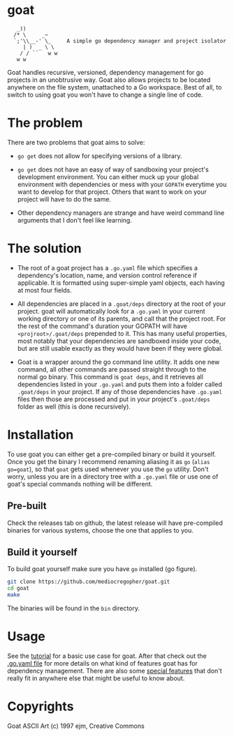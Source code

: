 # goat

       _))
      /* \     _~
      `;'\\__-' \_     A simple go dependency manager and project isolator
         | )  _ \ \
        / / ``   w w
       w w

Goat handles recursive, versioned, dependency management for go projects in an
unobtrusive way. Goat also allows projects to be located anywhere on the file
system, unattached to a Go workspace. Best of all, to switch to using goat you
won't have to change a single line of code.

# The problem

There are two problems that goat aims to solve:

* `go get` does not allow for specifying versions of a library.

* `go get` does not have an easy of way of sandboxing your project's development
  environment. You can either muck up your global environment with dependencies
  or mess with your `GOPATH` everytime you want to develop for that project.
  Others that want to work on your project will have to do the same.

* Other dependency managers are strange and have weird command line arguments
  that I don't feel like learning.

# The solution

* The root of a goat project has a `.go.yaml` file which specifies a
  dependency's location, name, and version control reference if applicable. It
  is formatted using super-simple yaml objects, each having at most four fields.

* All dependencies are placed in a `.goat/deps` directory at the root of your
  project.  goat will automatically look for a `.go.yaml` in your current
  working directory or one of its parents, and call that the project root. For
  the rest of the command's duration your GOPATH will have
  `<projroot>/.goat/deps` prepended to it. This has many useful properties, most
  notably that your dependencies are sandboxed inside your code, but are still
  usable exactly as they would have been if they were global.

* Goat is a wrapper around the go command line utility. It adds one new command,
  all other commands are passed straight through to the normal go binary. This
  command is `goat deps`, and it retrieves all dependencies listed in your
  `.go.yaml` and puts them into a folder called `.goat/deps` in your project. If
  any of those dependencies have `.go.yaml` files then those are processed and
  put in your project's `.goat/deps` folder as well (this is done recursively).

# Installation

To use goat you can either get a pre-compiled binary or build it yourself. Once
you get the binary I recommend renaming aliasing it as `go` (`alias go=goat`),
so that `goat` gets used whenever you use the `go` utility. Don't worry, unless
you are in a directory tree with a `.go.yaml` file or use one of goat's special
commands nothing will be different.

## Pre-built

Check the releases tab on github, the latest release will have pre-compiled
binaries for various systems, choose the one that applies to you.

## Build it yourself

To build goat yourself make sure you have `go` installed (go figure).

```bash
git clone https://github.com/mediocregopher/goat.git
cd goat
make
```

The binaries will be found in the `bin` directory.

# Usage

See the [tutorial][tutorial] for a basic use case for goat. After that check out
the [.go.yaml file][projfile] for more details on what kind of features goat has
for dependency management. There are also some [special features][special] that
don't really fit in anywhere else that might be useful to know about.

# Copyrights

Goat ASCII Art (c) 1997 ejm, Creative Commons

[tutorial]: /docs/tut.md
[projfile]: /docs/projfile.md
[special]: /docs/special.md

